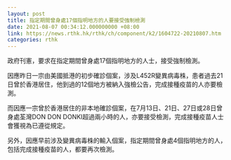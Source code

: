```yaml
---
layout: post
title: 指定期間曾身處17個指明地方的人要接受強制檢測
date: 2021-08-07 00:34:12.000000000 +08:00
link: https://news.rthk.hk/rthk/ch/component/k2/1604722-20210807.htm
categories: rthk
---
```


政府刊憲，要求在指定期間曾身處17個指明地方的人士，接受強制檢測。

因應昨日一宗由美國抵港的初步確診個案，涉及L452R變異病毒株，患者過去21日曾於香港居住，他到過的12個地方被納入強檢公告，完成接種疫苗的人亦要檢測。

而因應一宗曾於香港居住的非本地確診個案，在7月13日、21日、27日或28日曾身處荃灣DON DON DONKI超過兩小時的人，亦要接受檢測，完成接種疫苗人士會獲視為已遵從規定。

另外，因應早前涉及變異病毒株的輸入個案，指定期間曾身處4個指明地方的人，包括完成接種疫苗的人，都要再次檢測。
